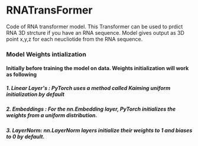 # RNATransFormer
Code of RNA transformer model. This Transformer can be used to prdict RNA 3D strcture if you have an RNA sequence. Model gives output as 3D point x,y,z for each neucliotide from the RNA sequence.


### Model Weights intialization
#### Initially before training the model on data. Weights initialization will work as following
##### 1. Linear Layer's : PyTorch uses a method called Kaiming uniform initialization by default
##### 2. Embeddings     : For the nn.Embedding layer, PyTorch initializes the weights from a uniform distribution.
##### 3. LayerNorm: nn.LayerNorm layers initialize their weights to 1 and biases to 0 by default.
